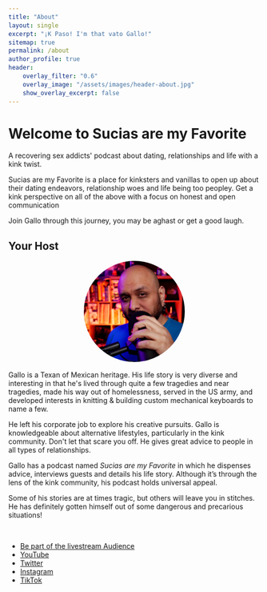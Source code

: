 ```yaml
---
title: "About"
layout: single
excerpt: "¡K Paso! I'm that vato Gallo!"
sitemap: true
permalink: /about
author_profile: true
header:
    overlay_filter: "0.6"
    overlay_image: "/assets/images/header-about.jpg"
    show_overlay_excerpt: false
---
```


# Welcome to Sucias are my Favorite

A recovering sex addicts' podcast about dating, relationships and life with a kink twist.

Sucias are my Favorite is a place for kinksters and vanillas to open up about their dating endeavors, relationship woes and life being too peopley. Get a kink perspective on all of the above with a focus on honest and open communication

Join Gallo through this journey, you may be aghast or get a good laugh.


## Your Host

<p align="center">
    <img style="max-width:40%;object-fit:cover;border-radius:50%;" src="/assets/images/gallo-chingon.png">
</p>
<p> Gallo is a Texan of Mexican heritage. His life story is very diverse and interesting in that he&#39;s lived through quite a few tragedies and near tragedies, made his way out of homelessness, served in the US army, and developed interests in knitting &amp; building custom mechanical keyboards to name a few.</p>
<p> He left his corporate job to explore his creative pursuits.
 Gallo is knowledgeable about alternative lifestyles, particularly in the kink community. Don&#39;t let that scare you off. He gives great advice to people in all types of relationships. </p>
<p> Gallo has a podcast named <i>Sucias are my Favorite</i> in which he dispenses advice, interviews guests and details his life story. Although it’s through the lens of the kink community, his podcast holds universal appeal. </p>
<p> Some of his stories are at times tragic, but others will leave you in stitches. He has definitely gotten himself out of some dangerous and precarious situations!</p>
<br>

*   [Be part of the livestream Audience](http://riverside.fm/studio/sucias)
*   [YouTube](http://www.youtube.com/channel/UCgYSjBmIL3nkxBon4f0Gl_Q?sub_confirmation=1)
*   [Twitter](http://twitter.com/cochinochingon)
*   [Instagram](https://www.instagram.com/cochinochingon/)
*   [TikTok](https://www.tiktok.com/@cochinochingon/)
